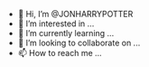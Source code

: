- 👋 Hi, I’m @JONHARRYPOTTER
- 👀 I’m interested in ...
- 🌱 I’m currently learning ...
- 💞️ I’m looking to collaborate on ...
- 📫 How to reach me ...

<!---
JONHARRYPOTTER/JONHARRYPOTTER is a ✨ special ✨ repository because its `README.md` (this file) appears on your GitHub profile.
You can click the Preview link to take a look at your changes.
--->
